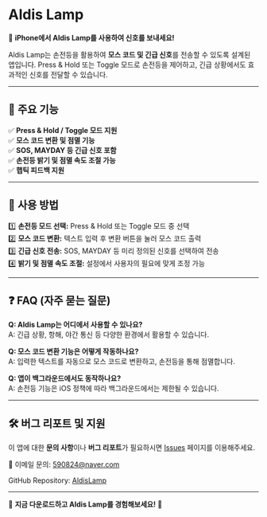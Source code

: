 # Aldis Lamp

🚀 **iPhone에서 Aldis Lamp를 사용하여 신호를 보내세요!**

Aldis Lamp는 손전등을 활용하여 **모스 코드 및 긴급 신호**를 전송할 수 있도록 설계된 앱입니다. Press & Hold 또는 Toggle 모드로 손전등을 제어하고, 긴급 상황에서도 효과적인 신호를 전달할 수 있습니다.

---

## 📌 주요 기능

✅ **Press & Hold / Toggle 모드 지원**  
✅ **모스 코드 변환 및 점멸 기능**  
✅ **SOS, MAYDAY 등 긴급 신호 포함**  
✅ **손전등 밝기 및 점멸 속도 조절 가능**  
✅ **햅틱 피드백 지원**  

---

## 📖 사용 방법

1️⃣ **손전등 모드 선택:** Press & Hold 또는 Toggle 모드 중 선택  
2️⃣ **모스 코드 변환:** 텍스트 입력 후 변환 버튼을 눌러 모스 코드 출력  
3️⃣ **긴급 신호 전송:** SOS, MAYDAY 등 미리 정의된 신호를 선택하여 전송  
4️⃣ **밝기 및 점멸 속도 조절:** 설정에서 사용자의 필요에 맞게 조정 가능  

---

## ❓ FAQ (자주 묻는 질문)

**Q: Aldis Lamp는 어디에서 사용할 수 있나요?**  
A: 긴급 상황, 항해, 야간 통신 등 다양한 환경에서 활용할 수 있습니다.

**Q: 모스 코드 변환 기능은 어떻게 작동하나요?**  
A: 입력한 텍스트를 자동으로 모스 코드로 변환하고, 손전등을 통해 점멸합니다.

**Q: 앱이 백그라운드에서도 동작하나요?**  
A: 손전등 기능은 iOS 정책에 따라 백그라운드에서는 제한될 수 있습니다.

---

## 🛠 버그 리포트 및 지원

이 앱에 대한 **문의 사항**이나 **버그 리포트**가 필요하시면 [Issues](https://github.com/saejinpark/AldisLamp/issues) 페이지를 이용해주세요.

📧 이메일 문의: [590824@naver.com](mailto:590824@naver.com)

GitHub Repository: [AldisLamp](https://github.com/saejinpark/AldisLamp)

---

🚀 **지금 다운로드하고 Aldis Lamp를 경험해보세요!** 🔦
